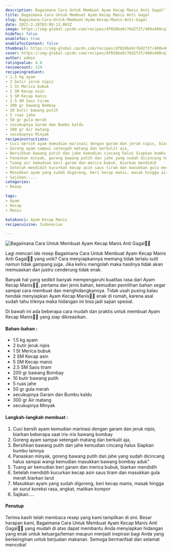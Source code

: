 ```yaml
---
description: Bagaimana Cara Untuk Membuat Ayam Kecap Manis Anti Gagal"
title: Bagaimana Cara Untuk Membuat Ayam Kecap Manis Anti Gagal
slug: Bagaimana-Cara-Untuk-Membuat-Ayam-Kecap-Manis-Anti-Gagal
date: 2022-2-28T03:09:12.063Z
image: https://img-global.cpcdn.com/recipes/df020ba9c76d2f2f/400x400cq70/photo.jpg
hideToc: false
enableToc: true
enableTocContent: false
thumbnail: https://img-global.cpcdn.com/recipes/df020ba9c76d2f2f/400x400cq70/photo.jpg
cover: https://img-global.cpcdn.com/recipes/df020ba9c76d2f2f/400x400cq70/photo.jpg
author: admin
ratingvalue: 4.8
reviewcount: 124
recipeingredient:
- 1.5 kg ayam
- 2 butir jeruk nipis
- 1 St Merica bubuk
- 2 SM Kecap asin
- 5 SM Kecap manis
- 2.5 SM Saos tiram
- 200 gr bawang Bombay
- 10 butir bawang putih
- 5 ruas jahe
- 50 gr gula merah
- secukupnya Garam dan Bumbu kaldu
- 300 gr Air matang
- secukupnya Minyak
recipeinstructions:
- Cuci bersih ayam kemudian marinasi dengan garam dan jeruk nipis, biarkan beberapa saat iris-iris bawang bombay
- Goreng ayam sampai setengah matang dan berkulit aja,
- Bersihkan bawang putih dan jahe kemudian cincang halus Siapkan bumbu lainnya
- Panaskan minyak, goreng bawang putih dan jahe yang sudah dicincang halus sampai wangi kemudian masukkan bawang bombay aduk"
- Tuang air kemudian beri garam dan merica bubuk, biarkan mendidih
- Setelah mendidih kucurkan kecap asin saus tiram dan masukkan gula merah biarkan larut
- Masukkan ayam yang sudah digoreng, beri kecap manis, masak hingga air surut koreksi rasa, angkat, matikan kompor
- Sajikan.....
categories:
- Resep

tags:
- Ayam
- Kecap
- Manis

katakunci: Ayam Kecap Manis
recipecuisine: Indonesian

---
```


![Bagaimana Cara Untuk Membuat Ayam Kecap Manis Anti Gagal👩‍🍳](https://img-global.cpcdn.com/recipes/df020ba9c76d2f2f/400x400cq70/photo.jpg)

Lagi mencari ide resep Bagaimana Cara Untuk Membuat Ayam Kecap Manis Anti Gagal👩‍🍳 yang unik? Cara menyiapkannya memang tidak terlalu sulit namun tidak gampang juga. Jika keliru mengolah maka hasilnya tidak akan memuaskan dan justru cenderung tidak enak.

Banyak hal yang sedikit banyak mempengaruhi kualitas rasa dari Ayam Kecap Manis👩‍🍳, pertama dari jenis bahan, kemudian pemilihan bahan segar sampai cara membuat dan menghidangkannya. Tidak usah pusing kalau hendak menyiapkan Ayam Kecap Manis👩‍🍳 enak di rumah, karena asal sudah tahu triknya maka hidangan ini bisa jadi sajian spesial.

Di bawah ini ada beberapa cara mudah dan praktis untuk membuat Ayam Kecap Manis👩‍🍳 yang siap dikreasikan.

<!--inarticleads1-->

#### Bahan-bahan :

- 1.5 kg ayam
- 2 butir jeruk nipis
- 1 St Merica bubuk
- 2 SM Kecap asin
- 5 SM Kecap manis
- 2.5 SM Saos tiram
- 200 gr bawang Bombay
- 10 butir bawang putih
- 5 ruas jahe
- 50 gr gula merah
- secukupnya Garam dan Bumbu kaldu
- 300 gr Air matang
- secukupnya Minyak

<!--inarticleads2-->

#### Langkah-langkah membuat :

1. Cuci bersih ayam kemudian marinasi dengan garam dan jeruk nipis, biarkan beberapa saat iris-iris bawang bombay
1. Goreng ayam sampai setengah matang dan berkulit aja,
1. Bersihkan bawang putih dan jahe kemudian cincang halus Siapkan bumbu lainnya
1. Panaskan minyak, goreng bawang putih dan jahe yang sudah dicincang halus sampai wangi kemudian masukkan bawang bombay aduk"
1. Tuang air kemudian beri garam dan merica bubuk, biarkan mendidih
1. Setelah mendidih kucurkan kecap asin saus tiram dan masukkan gula merah biarkan larut
1. Masukkan ayam yang sudah digoreng, beri kecap manis, masak hingga air surut koreksi rasa, angkat, matikan kompor
1. Sajikan.....

#### Penutup

Terima kasih telah membaca resep yang kami tampilkan di sini. Besar harapan kami, Bagaimana Cara Untuk Membuat Ayam Kecap Manis Anti Gagal👩‍🍳 yang mudah di atas dapat membantu Anda menyiapkan hidangan yang enak untuk keluarga/teman maupun menjadi inspirasi bagi Anda yang berkeinginan untuk berjualan makanan. Semoga bermanfaat dan selamat mencoba!